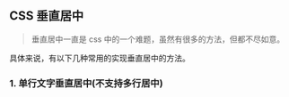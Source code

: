 ## CSS 垂直居中
> 垂直居中一直是 css 中的一个难题，虽然有很多的方法，但都不尽如意。

具体来说，有以下几种常用的实现垂直居中的方法。

### 1. 单行文字垂直居中(不支持多行居中)